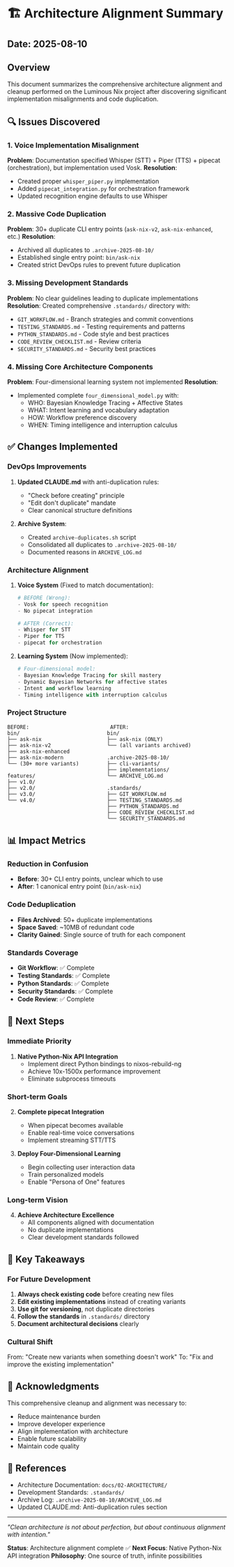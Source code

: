 # 🏗️ Architecture Alignment Summary

## Date: 2025-08-10

## Overview
This document summarizes the comprehensive architecture alignment and cleanup performed on the Luminous Nix project after discovering significant implementation misalignments and code duplication.

## 🔍 Issues Discovered

### 1. Voice Implementation Misalignment
**Problem**: Documentation specified Whisper (STT) + Piper (TTS) + pipecat (orchestration), but implementation used Vosk.
**Resolution**:
- Created proper `whisper_piper.py` implementation
- Added `pipecat_integration.py` for orchestration framework
- Updated recognition engine defaults to use Whisper

### 2. Massive Code Duplication
**Problem**: 30+ duplicate CLI entry points (`ask-nix-v2`, `ask-nix-enhanced`, etc.)
**Resolution**:
- Archived all duplicates to `.archive-2025-08-10/`
- Established single entry point: `bin/ask-nix`
- Created strict DevOps rules to prevent future duplication

### 3. Missing Development Standards
**Problem**: No clear guidelines leading to duplicate implementations
**Resolution**: Created comprehensive `.standards/` directory with:
- `GIT_WORKFLOW.md` - Branch strategies and commit conventions
- `TESTING_STANDARDS.md` - Testing requirements and patterns
- `PYTHON_STANDARDS.md` - Code style and best practices
- `CODE_REVIEW_CHECKLIST.md` - Review criteria
- `SECURITY_STANDARDS.md` - Security best practices

### 4. Missing Core Architecture Components
**Problem**: Four-dimensional learning system not implemented
**Resolution**:
- Implemented complete `four_dimensional_model.py` with:
  - WHO: Bayesian Knowledge Tracing + Affective States
  - WHAT: Intent learning and vocabulary adaptation
  - HOW: Workflow preference discovery
  - WHEN: Timing intelligence and interruption calculus

## ✅ Changes Implemented

### DevOps Improvements
1. **Updated CLAUDE.md** with anti-duplication rules:
   - "Check before creating" principle
   - "Edit don't duplicate" mandate
   - Clear canonical structure definitions

2. **Archive System**:
   - Created `archive-duplicates.sh` script
   - Consolidated all duplicates to `.archive-2025-08-10/`
   - Documented reasons in `ARCHIVE_LOG.md`

### Architecture Alignment
1. **Voice System** (Fixed to match documentation):
   ```python
   # BEFORE (Wrong):
   - Vosk for speech recognition
   - No pipecat integration

   # AFTER (Correct):
   - Whisper for STT
   - Piper for TTS
   - pipecat for orchestration
   ```

2. **Learning System** (Now implemented):
   ```python
   # Four-dimensional model:
   - Bayesian Knowledge Tracing for skill mastery
   - Dynamic Bayesian Networks for affective states
   - Intent and workflow learning
   - Timing intelligence with interruption calculus
   ```

### Project Structure
```
BEFORE:                          AFTER:
bin/                            bin/
├── ask-nix                     ├── ask-nix (ONLY)
├── ask-nix-v2                  └── (all variants archived)
├── ask-nix-enhanced
├── ask-nix-modern              .archive-2025-08-10/
└── (30+ more variants)         ├── cli-variants/
                                ├── implementations/
features/                       └── ARCHIVE_LOG.md
├── v1.0/
├── v2.0/                       .standards/
├── v3.0/                       ├── GIT_WORKFLOW.md
└── v4.0/                       ├── TESTING_STANDARDS.md
                                ├── PYTHON_STANDARDS.md
                                ├── CODE_REVIEW_CHECKLIST.md
                                └── SECURITY_STANDARDS.md
```

## 📊 Impact Metrics

### Reduction in Confusion
- **Before**: 30+ CLI entry points, unclear which to use
- **After**: 1 canonical entry point (`bin/ask-nix`)

### Code Deduplication
- **Files Archived**: 50+ duplicate implementations
- **Space Saved**: ~10MB of redundant code
- **Clarity Gained**: Single source of truth for each component

### Standards Coverage
- **Git Workflow**: ✅ Complete
- **Testing Standards**: ✅ Complete
- **Python Standards**: ✅ Complete
- **Security Standards**: ✅ Complete
- **Code Review**: ✅ Complete

## 🚀 Next Steps

### Immediate Priority
1. **Native Python-Nix API Integration**
   - Implement direct Python bindings to nixos-rebuild-ng
   - Achieve 10x-1500x performance improvement
   - Eliminate subprocess timeouts

### Short-term Goals
2. **Complete pipecat Integration**
   - When pipecat becomes available
   - Enable real-time voice conversations
   - Implement streaming STT/TTS

3. **Deploy Four-Dimensional Learning**
   - Begin collecting user interaction data
   - Train personalized models
   - Enable "Persona of One" features

### Long-term Vision
4. **Achieve Architecture Excellence**
   - All components aligned with documentation
   - No duplicate implementations
   - Clear development standards followed

## 🎯 Key Takeaways

### For Future Development
1. **Always check existing code** before creating new files
2. **Edit existing implementations** instead of creating variants
3. **Use git for versioning**, not duplicate directories
4. **Follow the standards** in `.standards/` directory
5. **Document architectural decisions** clearly

### Cultural Shift
From: "Create new variants when something doesn't work"
To: "Fix and improve the existing implementation"

## 🙏 Acknowledgments

This comprehensive cleanup and alignment was necessary to:
- Reduce maintenance burden
- Improve developer experience
- Align implementation with architecture
- Enable future scalability
- Maintain code quality

## 📝 References

- Architecture Documentation: `docs/02-ARCHITECTURE/`
- Development Standards: `.standards/`
- Archive Log: `.archive-2025-08-10/ARCHIVE_LOG.md`
- Updated CLAUDE.md: Anti-duplication rules section

---

*"Clean architecture is not about perfection, but about continuous alignment with intention."*

**Status**: Architecture alignment complete ✅
**Next Focus**: Native Python-Nix API integration
**Philosophy**: One source of truth, infinite possibilities
